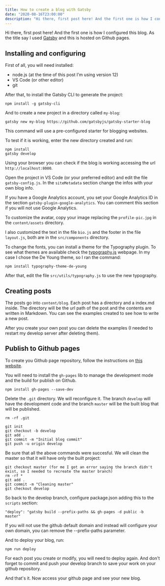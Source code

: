 ```yaml
---
title: How to create a blog with Gatsby
date: "2020-08-16T23:00:00"
description: "Hi there, first post here! And the first one is how I configured this blog. As the title say I used Gatsby and this is hosted on Github pages."
---
```


Hi there, first post here! And the first one is how I configured this blog. As the title say I used [Gatsby](https://www.gatsbyjs.com/) and this is hosted on Github pages.

## Installing and configuring

First of all, you will need installed:

- node.js (at the time of this post I'm using version 12)
- VS Code (or other editor)
- git

After that, to install the Gatsby CLI to generate the project:

```
npm install -g gatsby-cli
```

And to create a new project in a directory called `my-blog`:

```
gatsby new my-blog https://github.com/gatsbyjs/gatsby-starter-blog
```

This command will use a pre-configured starter for blogging websites.

To test if it is working, enter the new directory created and run:

```
npm install
gatsby develop
```

Using your browser you can check if the blog is working accessing the url `http://localhost:8000`.

Open the project in VS Code (or your preferred editor) and edit the file `gatsby-config.js`. In the `siteMetadata` section change the infos with your own blog info.

If you have a Google Analytics account, you set your Google Analytics ID in the section `gatsby-plugin-google-analytics`. You can comment this section if you will not use Google Analytics.

To customize the avatar, copy your image replacing the `profile-pic.jpg` in the `content/assets` directory.

I also customized the text in the file `bio.js` and the footer in the file `layout.js`, both are in the `src/components` directory.

To change the fonts, you can install a theme for the Typography plugin. To see what themes are available check the [typography.js](https://kyleamathews.github.io/typography.js/) webpage. In my case I chose the De Young theme, so I ran the command:

```
npm install typography-theme-de-young
```

After that, edit the file `src/utils/typography.js` to use the new typography.

## Creating posts

The posts go into `content/blog`. Each post has a directory and a index.md inside. The directory will be the url path of the post and the contents are written in Markdown. You can see the examples created to see how to write a new post.

After you create your own post you can delete the examples (I needed to restart my develop server after deleting them).

## Publish to Github pages

To create you Github page repository, follow the instructions on [this website](https://pages.github.com/).

You will need to install the `gh-pages` lib to manage the development mode and the build for publish on Github.

```
npm install gh-pages --save-dev
```

Delete the `.git` directory. We will reconfigure it. The branch `develop` will have the development code and the branch `master` will be the built blog that will be published.

```
rm -rf .git

git init
git checkout -b develop
git add .
git commit -m "Initial blog commit"
git push -u origin develop
```

Be sure that all the above commands were succesful. We will clean the master so that it will have only the built project:

```
git checkout master (for me I got an error saying the branch didn't exist, so I needed to recreate the master branch)
rm -rf *
git add .
git commit -m "Cleaning master"
git checkout develop
```

So back to the develop branch, configure package.json adding this to the `scripts` section:

```
"deploy": "gatsby build --prefix-paths && gh-pages -d public -b master"
```

If you will not use the github default domain and instead will configure your own domain, you can remove the --prefix-paths parameter.

And to deploy your blog, run:

```
npm run deploy
```

For each post you create or modify, you will need to deploy again. And don't forget to commit and push your develop branch to save your work on your github repository.

And that's it. Now access your github page and see your new blog.

